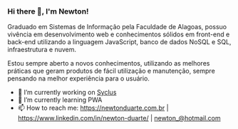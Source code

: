### Hi there 👋, I'm Newton!

Graduado em Sistemas de Informação pela Faculdade de Alagoas, possuo vivência em desenvolvimento web e conhecimentos sólidos em front-end e back-end utilizando a linguagem JavaScript, banco de dados NoSQL e SQL, infraestrutura e nuvem.

Estou sempre aberto a novos conhecimentos, utilizando as melhores práticas que geram produtos de fácil utilização e manutenção, sempre pensando na melhor experiência para o usuário.

- 🔭 I’m currently working on [Syclus](https://syclus.com.br)
- 🌱 I’m currently learning PWA
- 📫 How to reach me: https://newtonduarte.com.br | https://www.linkedin.com/in/newton-duarte/ | newton_@hotmail.com

